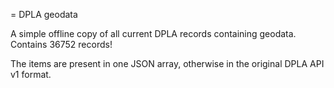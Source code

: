 = DPLA geodata

A simple offline copy of all current DPLA records containing geodata. Contains 36752 records!

The items are present in one JSON array, otherwise in the original DPLA API v1 format.
